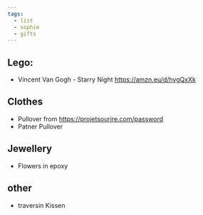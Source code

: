 ```yaml
---
tags:
  - list
  - sophie
  - gifts
---
```


## Lego:
 * Vincent Van Gogh - Starry Night https://amzn.eu/d/hygQxXk
## Clothes
* Pullover from https://projetsourire.com/password
* Patner Pullover
## Jewellery
* Flowers in epoxy
## other
* traversin Kissen 